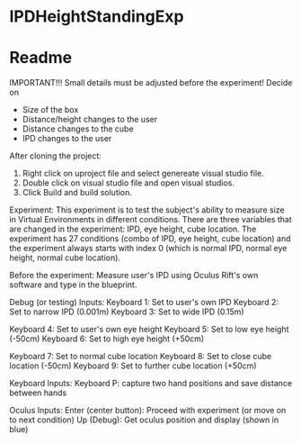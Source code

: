 # IPDHeightStandingExp
# Readme

IMPORTANT!!!
Small details must be adjusted before the experiment!
Decide on 
  - Size of the box
  - Distance/height changes to the user
  - Distance changes to the cube
  - IPD changes to the user

After cloning the project:
  1. Right click on uproject file and select genereate visual studio file.
  2. Double click on visual studio file and open visual studios.
  3. Click Build and build solution.

Experiment:
  This experiment is to test the subject's ability to measure size in Virtual Environments in different conditions. There are three variables that are changed in the experiment: IPD, eye height, cube location. The experiment has 27 conditions (combo of IPD, eye height, cube location) and the experiment always starts with index 0 (which is normal IPD, normal eye height, normal cube location).
  
Before the experiment:
  Measure user's IPD using Oculus Rift's own software and type in the blueprint.
  
Debug (or testing) Inputs:
Keyboard 1: Set to user's own IPD
Keyboard 2: Set to narrow IPD (0.001m)
Keyboard 3: Set to wide IPD (0.15m)

Keyboard 4: Set to user's own eye height
Keyboard 5: Set to low eye height (-50cm)
Keyboard 6: Set to high eye height (+50cm)

Keyboard 7: Set to normal cube location
Keyboard 8: Set to close cube location (-50cm)
Keyboard 9: Set to further cube location (+50cm)


Keyboard Inputs:
Keyboard P: capture two hand positions and save distance between hands

Oculus Inputs:
Enter (center button): Proceed with experiment (or move on to next condition)
Up (Debug): Get oculus position and display (shown in blue)
